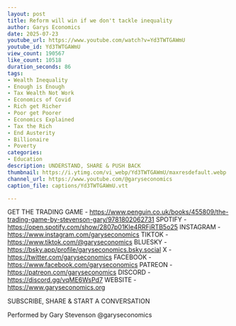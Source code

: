 ```yaml
---
layout: post
title: Reform will win if we don't tackle inequality
author: Garys Economics
date: 2025-07-23
youtube_url: https://www.youtube.com/watch?v=Yd3TWTGAWmU
youtube_id: Yd3TWTGAWmU
view_count: 190567
like_count: 10518
duration_seconds: 86
tags:
- Wealth Inequality
- Enough is Enough
- Tax Wealth Not Work
- Economics of Covid
- Rich get Richer
- Poor get Poorer
- Economics Explained
- Tax the Rich
- End Austerity
- Billionaire
- Poverty
categories:
- Education
description: UNDERSTAND, SHARE & PUSH BACK
thumbnail: https://i.ytimg.com/vi_webp/Yd3TWTGAWmU/maxresdefault.webp
channel_url: https://www.youtube.com/@garyseconomics
caption_file: captions/Yd3TWTGAWmU.vtt

---
```


GET THE TRADING GAME - https://www.penguin.co.uk/books/455809/the-trading-game-by-stevenson-gary/9781802062731 
SPOTIFY - https://open.spotify.com/show/2807p01KIe4RRFjRTB5o25
INSTAGRAM  - https://www.instagram.com/garyseconomics
TIKTOK - https://www.tiktok.com/@garyseconomics
BLUESKY - https://bsky.app/profile/garyseconomics.bsky.social
X - https://twitter.com/garyseconomics
FACEBOOK - https://www.facebook.com/garyseconomics
PATREON - https://patreon.com/garyseconomics
DISCORD - https://discord.gg/vqME6WsPd7
WEBSITE - https://www.garyseconomics.org

SUBSCRIBE, SHARE & START A CONVERSATION

Performed by Gary Stevenson
@garyseconomics
